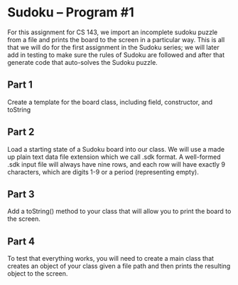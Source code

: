 # Sudoku – Program \#1
For this assignment for CS 143, we import an incomplete sudoku puzzle from a file and prints the board to the screen in a particular way. This is all that we will do for the first assignment in the Sudoku series; we will later add in testing to make sure the rules of Sudoku are followed and after that generate code that auto-solves the Sudoku puzzle.
## Part 1
Create a template for the board class, including field, constructor, and toString
## Part 2
Load a starting state of a Sudoku board into our class. We will use a made up plain text data file extension which we call .sdk format. A well-formed .sdk input file will always have nine rows, and each row will have exactly 9 characters, which are digits 1-9 or a period (representing empty).
## Part 3
Add a toString() method to your class that will allow you to print the board to the screen.
## Part 4
To test that everything works, you will need to create a main class that creates an object of your class given a file path and then prints the resulting object to the screen.
